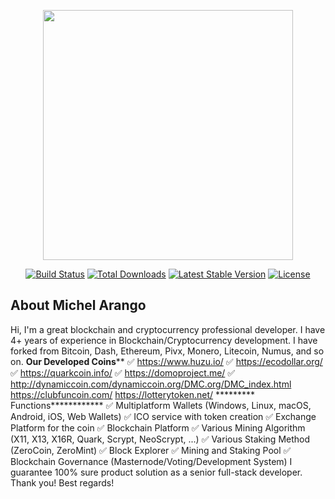 <p align="center"><a href="https://laravel.com" target="_blank"><img src="https://raw.githubusercontent.com/laravel/art/master/logo-lockup/5%20SVG/2%20CMYK/1%20Full%20Color/laravel-logolockup-cmyk-red.svg" width="400"></a></p>

<p align="center">
<a href="https://travis-ci.org/laravel/framework"><img src="https://travis-ci.org/laravel/framework.svg" alt="Build Status"></a>
<a href="https://packagist.org/packages/laravel/framework"><img src="https://img.shields.io/packagist/dt/laravel/framework" alt="Total Downloads"></a>
<a href="https://packagist.org/packages/laravel/framework"><img src="https://img.shields.io/packagist/v/laravel/framework" alt="Latest Stable Version"></a>
<a href="https://packagist.org/packages/laravel/framework"><img src="https://img.shields.io/packagist/l/laravel/framework" alt="License"></a>
</p>

## About Michel Arango

Hi, I'm a great blockchain and cryptocurrency professional developer. 
I have 4+ years of experience in Blockchain/Cryptocurrency development. 
I have forked from Bitcoin, Dash, Ethereum, Pivx, Monero, Litecoin, Numus, and so on. ********Our Developed Coins********** 
✅ https://www.huzu.io/ 
✅ https://ecodollar.org/ 
✅ https://quarkcoin.info/ 
✅ https://domoproject.me/ 
✅ http://dynamiccoin.com/dynamiccoin.org/DMC.org/DMC_index.html 
https://clubfuncoin.com/
https://lotterytoken.net/
********* Functions************ 
✅ Multiplatform Wallets (Windows, Linux, macOS, Android, iOS, Web Wallets) 
✅ ICO service with token creation 
✅ Exchange Platform for the coin 
✅ Blockchain Platform 
✅ Various Mining Algorithm (X11, X13, X16R, Quark, Scrypt, NeoScrypt, ...) 
✅ Various Staking Method (ZeroCoin, ZeroMint) 
✅ Block Explorer 
✅ Mining and Staking Pool 
✅ Blockchain Governance (Masternode/Voting/Development System)
I guarantee 100% sure product solution as a senior full-stack developer. Thank you! Best regards!
